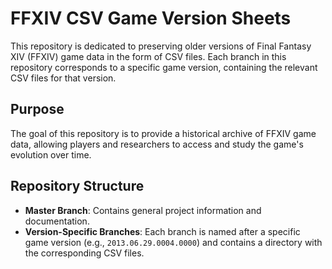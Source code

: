 # FFXIV CSV Game Version Sheets

This repository is dedicated to preserving older versions of Final Fantasy XIV (FFXIV) game data in the form of CSV files. Each branch in this repository corresponds to a specific game version, containing the relevant CSV files for that version.

## Purpose

The goal of this repository is to provide a historical archive of FFXIV game data, allowing players and researchers to access and study the game's evolution over time.

## Repository Structure

- **Master Branch**: Contains general project information and documentation.
- **Version-Specific Branches**: Each branch is named after a specific game version (e.g., `2013.06.29.0004.0000`) and contains a directory with the corresponding CSV files.

